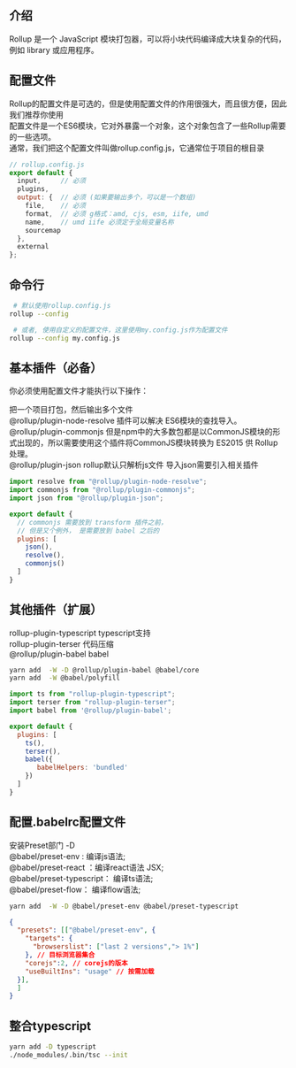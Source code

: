 ## 介绍
Rollup 是一个 JavaScript 模块打包器，可以将小块代码编译成大块复杂的代码，例如 library 或应用程序。
## 配置文件

Rollup的配置文件是可选的，但是使用配置文件的作用很强大，而且很方便，因此我们推荐你使用  
配置文件是一个ES6模块，它对外暴露一个对象，这个对象包含了一些Rollup需要的一些选项。  
通常，我们把这个配置文件叫做rollup.config.js，它通常位于项目的根目录  

``` javascript
// rollup.config.js
export default {
  input,     // 必须
  plugins,
  output: {  // 必须 (如果要输出多个，可以是一个数组)
    file,    // 必须
    format,  // 必须 g格式：amd, cjs, esm, iife, umd
    name,    // umd iife 必须定于全局变量名称
    sourcemap
  },
  external
};
```
## 命令行
``` bash
 # 默认使用rollup.config.js
rollup --config

 # 或者, 使用自定义的配置文件，这里使用my.config.js作为配置文件
rollup --config my.config.js
```

## 基本插件（必备）
你必须使用配置文件才能执行以下操作：  

把一个项目打包，然后输出多个文件  
@rollup/plugin-node-resolve 插件可以解决 ES6模块的查找导入。  
@rollup/plugin-commonjs 但是npm中的大多数包都是以CommonJS模块的形式出现的，所以需要使用这个插件将CommonJS模块转换为 ES2015 供 Rollup 处理。  
@rollup/plugin-json rollup默认只解析js文件 导入json需要引入相关插件

``` javascript
import resolve from "@rollup/plugin-node-resolve";
import commonjs from "@rollup/plugin-commonjs";
import json from "@rollup/plugin-json";

export default {
  // commonjs 需要放到 transform 插件之前，
  // 但是又个例外， 是需要放到 babel 之后的
  plugins: [
    json(),
    resolve(), 
    commonjs()
  ]
}
```
## 其他插件（扩展）
rollup-plugin-typescript typescript支持  
rollup-plugin-terser 代码压缩  
@rollup/plugin-babel babel

``` bash
yarn add  -W -D @rollup/plugin-babel @babel/core
yarn add  -W @babel/polyfill
```

``` javascript
import ts from "rollup-plugin-typescript";
import terser from "rollup-plugin-terser";
import babel from '@rollup/plugin-babel';

export default {
  plugins: [
    ts(),
    terser(),
    babel({
       babelHelpers: 'bundled' 
    })
  ]
}
```

## 配置.babelrc配置文件
安装Preset部门 -D  
@babel/preset-env : 编译js语法;  
@babel/preset-react ：编译react语法 JSX;  
@babel/preset-typescript： 编译ts语法;   
@babel/preset-flow： 编译flow语法;  
``` bash
yarn add  -W -D @babel/preset-env @babel/preset-typescript
```

``` json
{
  "presets": [["@babel/preset-env", {
    "targets": {
      "browserslist": ["last 2 versions","> 1%"]
    }, // 目标浏览器集合
    "corejs":2, // corejs的版本
    "useBuiltIns": "usage" // 按需加载
  }],
  ]
}
```

## 整合typescript
``` bash
yarn add -D typescript
./node_modules/.bin/tsc --init
```
